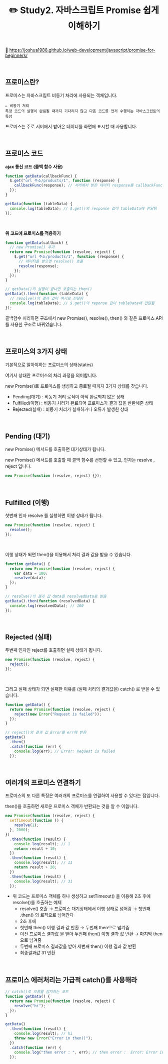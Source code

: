 # <div align="center">✏️ Study2. 자바스크립트 Promise 쉽게 이해하기</div>

<br>

🔗 https://joshua1988.github.io/web-development/javascript/promise-for-beginners/

<br>

## 프로미스란?

프로미스는 자바스크립트 비동기 처리에 사용되는 객체입니다.

```
✏️ 비동기 처리
특정 코드의 실행이 완료될 때까지 기다리지 않고 다음 코드를 먼저 수행하는 자바스크립트의 특성
```

프로미스는 주로 서버에서 받아온 데이터를 화면에 표시할 때 사용합니다.

<br>

## 프로미스 코드

**ajax 통신 코드 (콜백 함수 사용)**

```jsx
function getData(callbackFunc) {
  $.get("url 주소/products/1", function (response) {
    callbackFunc(response); // 서버에서 받은 데이터 response를 callbackFunc() 함수에 넘겨줌
  });
}

getData(function (tableData) {
  console.log(tableData); // $.get()의 response 값이 tableData에 전달됨
});
```

<br>

**위 코드에 프로미스를 적용하기**

```jsx
function getData(callback) {
  // new Promise() 추가
  return new Promise(function (resolve, reject) {
    $.get("url 주소/products/1", function (response) {
      // 데이터를 받으면 resolve() 호출
      resolve(response);
    });
  });
}

// getData()의 실행이 끝나면 호출되는 then()
getData().then(function (tableData) {
  // resolve()의 결과 값이 여기로 전달됨
  console.log(tableData); // $.get()의 reponse 값이 tableData에 전달됨
});
```

콜백함수 처리하던 구조에서 new Promise(), resolve(), then() 와 같은 프로미스 API를 사용한 구조로 바뀌었습니다.

<br>

## 프로미스의 3가지 상태

기본적으로 알아야하는 프로미스의 상태(states)

여기서 상태란 프로미스의 처리 과정을 의미합니다.

new Promise()로 프로미스를 생성하고 종료될 때까지 3가지 상태를 갖습니다.

- Pending(대기) : 비동기 처리 로직이 아직 완료되지 않은 상태
- Fulfilled(이행) : 비동기 처리가 완료되어 프로미스가 결과 값을 반환해준 상태
- Rejected(실패) : 비동기 처리가 실패하거나 오류가 발생한 상태

<br>

## Pending (대기)

new Promise() 메서드를 호출하면 대기상태가 됩니다.

new Promise() 메서드를 호출할 때 콜백 함수를 선언할 수 있고, 인자는 resolve , reject 입니다.

```jsx
new Promise(function (resolve, reject) {});
```

<br>

## Fulfilled (이행)

첫번째 인자 resolve 를 실행하면 이행 상태가 됩니다.

```jsx
new Promise(function (resolve, reject) {
  resolve();
});
```

<br>

이행 상태가 되면 then()을 이용해서 처리 결과 값을 받을 수 있습니다.

```jsx
function getData() {
  return new Promise(function (resolve, reject) {
    var data = 100;
    resolve(data);
  });
}

// resolve()의 결과 값 data를 resolvedData로 받음
getData().then(function (resolvedData) {
  console.log(resolvedData); // 100
});
```

<br>

## Rejected (실패)

두번째 인자인 reject를 호출하면 실패 상태가 됩니다.

```jsx
new Promise(function (resolve, reject) {
  reject();
});
```

<br>

그리고 실패 상태가 되면 실패한 이유를 (실패 처리의 결과값을) catch() 로 받을 수 있습니다.

```jsx
function getData() {
  return new Promise(function (resolve, reject) {
    reject(new Error("Request is failed"));
  });
}

// reject()의 결과 값 Error를 err에 받음
getData()
  .then()
  .catch(function (err) {
    console.log(err); // Error: Request is failed
  });
```

<br>

## 여러개의 프로미스 연결하기

프로미스의 또 다른 특징은 여러개의 프로미스를 연결하여 사용할 수 있다는 점입니다.

then()을 호출하면 새로운 프로미스 객체가 반환되는 것을 알 수 이씁니다.

```jsx
new Promise(function (resolve, reject) {
  setTimeout(function () {
    resolve(1);
  }, 2000);
})
  .then(function (result) {
    console.log(result); // 1
    return result + 10;
  })
  .then(function (result) {
    console.log(result); // 11
    return result + 20;
  })
  .then(function (result) {
    console.log(result); // 31
  });
```

- 위 코드는 프로미스 객체를 하나 생성하고 setTimeout() 을 이용해 2초 후에 resolve()를 호출하는 예제
  - resolve() 호출 → 프로미스 대기상태에서 이행 상태로 넘어감 → 첫번째 .then() 의 로직으로 넘어간다
  - 2초 후에
  - 첫번째 then() 이행 결과 값 반환 → 두번째 then으로 넘겨줌
  - 이전 프로미스 결과값 을 받아 두번째 then() 이행 결과 값 반환 → 마지막 then으로 넘겨줌
  - 두번째 프로미스 결과값을 받아 세번째 then() 이행 결과 값 반환
  - 최종결과값 31 반환

<br>

## 프로미스 에러처리는 가급적 catch()를 사용해라

```jsx
// catch()로 오류를 감지하는 코드
function getData() {
  return new Promise(function (resolve, reject) {
    resolve("hi");
  });
}

getData()
  .then(function (result) {
    console.log(result); // hi
    throw new Error("Error in then()");
  })
  .catch(function (err) {
    console.log("then error : ", err); // then error :  Error: Error in then()
  });
```
